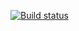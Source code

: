 [![Build status](https://ci.appveyor.com/api/projects/status/tun12i5j0mb4a55t/branch/main?svg=true)](https://ci.appveyor.com/project/IrinaVN2015/hw4selenide/branch/main)
